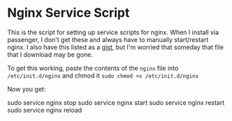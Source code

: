 # Nginx Service Script
This is the script for setting up service scripts for nginx. When I install via passenger, I don't get these and always have to manually start/restart nginx. I also have this listed as a [gist](https://gist.github.com/ScottRadcliff/d4cc014b587489650d991af7a1c6c5fa), but I'm worried that someday that file that I download may be gone.

To get this working, paste the contents of the `nginx` file into `/etc/init.d/nginx` and chmod it `sudo chmod +x /etc/init.d/nginx`

Now you get:

sudo service nginx stop 
sudo service nginx start 
sudo service nginx restart
sudo service nginx reload

